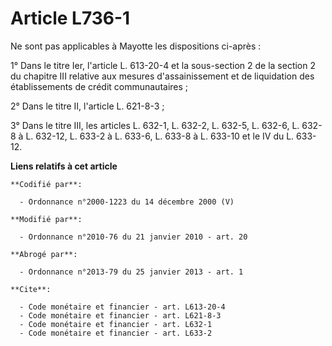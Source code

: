 # Article L736-1

Ne sont pas applicables à Mayotte les dispositions ci-après : 

1° Dans le titre Ier, l'article L. 613-20-4 et la sous-section 2 de la section 2 du chapitre III relative aux mesures
d'assainissement et de liquidation des établissements de crédit communautaires ; 

2° Dans le titre II, l'article L. 621-8-3 ; 

3° Dans le titre III, les articles L. 632-1, L. 632-2, L. 632-5, L. 632-6, L. 632-8 à L. 632-12, L. 633-2 à L. 633-6, L.
633-8 à L. 633-10 et le IV du L. 633-12.

**Liens relatifs à cet article**

	**Codifié par**:

	  - Ordonnance n°2000-1223 du 14 décembre 2000 (V)

	**Modifié par**:

	  - Ordonnance n°2010-76 du 21 janvier 2010 - art. 20

	**Abrogé par**:

	  - Ordonnance n°2013-79 du 25 janvier 2013 - art. 1

	**Cite**:

	  - Code monétaire et financier - art. L613-20-4
	  - Code monétaire et financier - art. L621-8-3
	  - Code monétaire et financier - art. L632-1
	  - Code monétaire et financier - art. L633-2

